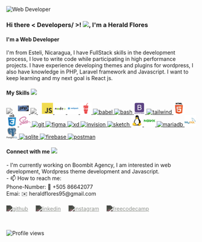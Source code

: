 ![Web Developer](https://media-exp1.licdn.com/dms/image/C4E16AQEAMUNZ4yQEwA/profile-displaybackgroundimage-shrink_350_1400/0/1633404288561?e=1641427200&v=beta&t=zd3bSc07PwVzw2UxoX9-oNT4e7QTsXSbae0I_cigjJY)
<h3> Hi there < Developers/ >! <img src = "https://raw.githubusercontent.com/MartinHeinz/MartinHeinz/master/wave.gif" width = 30px>, I'm a Herald Flores</h3>

#### I'm a Web Developer
I'm from Esteli, Nicaragua, I have FullStack skills in the development process, I love to write code while participating in high performance projects.
I have experience developing themes and plugins for wordpress, I also have knowledge in PHP, Laravel framework and Javascript.
I want to keep learning and my next goal is React js.

<h4>My Skills <img src = "https://media2.giphy.com/media/QssGEmpkyEOhBCb7e1/giphy.gif?cid=ecf05e47a0n3gi1bfqntqmob8g9aid1oyj2wr3ds3mg700bl&rid=giphy.gif" width = 22px> </h4>

<p align="left"> 
<a style="margin-right: 10px;" href= https://github.com/rahulbanerjee26?tab=repositories&q=&type=&language=wordpress&sort= > <img style="filter: grayscale(100%);" width ='30px' src ='https://raw.githubusercontent.com/rahulbanerjee26/githubAboutMeGenerator/main/icons/wordpress.svg'> </a>
<a href="https://www.php.net" target="_blank"> <img src="https://raw.githubusercontent.com/devicons/devicon/master/icons/php/php-original.svg" alt="php" width="30" height="30"/> </a> 
<a style="margin-right: 10px;" href= https://github.com/rahulbanerjee26?tab=repositories&q=&type=&language=laravel&sort= > <img style="filter: grayscale(100%);" width ='30px' src ='https://raw.githubusercontent.com/rahulbanerjee26/githubAboutMeGenerator/main/icons/laravel.svg'> </a>
<a href="https://developer.mozilla.org/en-US/docs/Web/JavaScript" target="_blank"> <img src="https://raw.githubusercontent.com/devicons/devicon/master/icons/javascript/javascript-original.svg" alt="javascript" width="30" height="30"/> </a> 
<a href="https://nodejs.org" target="_blank"> <img src="https://raw.githubusercontent.com/devicons/devicon/master/icons/nodejs/nodejs-original-wordmark.svg" alt="nodejs" width="30" height="30"/> </a>
<a href="https://webpack.js.org" target="_blank"> <img src="https://raw.githubusercontent.com/devicons/devicon/d00d0969292a6569d45b06d3f350f463a0107b0d/icons/webpack/webpack-original-wordmark.svg" alt="webpack" width="30" height="30"/> </a> 
<a href="https://gulpjs.com" target="_blank"> <img src="https://raw.githubusercontent.com/devicons/devicon/master/icons/gulp/gulp-plain.svg" alt="gulp" width="30" height="30"/> </a>
<a href="https://babeljs.io/" target="_blank"> <img src="https://www.vectorlogo.zone/logos/babeljs/babeljs-icon.svg" alt="babel" width="30" height="30"/> </a> 
<a href="https://www.gnu.org/software/bash/" target="_blank"> <img src="https://www.vectorlogo.zone/logos/gnu_bash/gnu_bash-icon.svg" alt="bash" width="30" height="30"/> </a> 
<a href="https://getbootstrap.com" target="_blank"> <img src="https://raw.githubusercontent.com/devicons/devicon/master/icons/bootstrap/bootstrap-plain-wordmark.svg" alt="bootstrap" width="30" height="30"/> </a> 
<a href="https://tailwindcss.com/" target="_blank"> <img src="https://www.vectorlogo.zone/logos/tailwindcss/tailwindcss-icon.svg" alt="tailwind" width="30" height="30"/> </a>
<a href="https://www.w3.org/html/" target="_blank"> <img src="https://raw.githubusercontent.com/devicons/devicon/master/icons/html5/html5-original-wordmark.svg" alt="html5" width="30" height="30"/> </a>
<a href="https://www.w3schools.com/css/" target="_blank"> <img src="https://raw.githubusercontent.com/devicons/devicon/master/icons/css3/css3-original-wordmark.svg" alt="css3" width="30" height="30"/> </a> 
<a href="https://sass-lang.com" target="_blank"> <img src="https://raw.githubusercontent.com/devicons/devicon/master/icons/sass/sass-original.svg" alt="sass" width="30" height="30"/> </a>
<a href="https://git-scm.com/" target="_blank"> <img src="https://www.vectorlogo.zone/logos/git-scm/git-scm-icon.svg" alt="git" width="30" height="30"/> </a>
<a href="https://www.figma.com/" target="_blank"> <img src="https://www.vectorlogo.zone/logos/figma/figma-icon.svg" alt="figma" width="30" height="30"/> </a>  
<a href="https://www.adobe.com/products/xd.html" target="_blank"> <img src="https://cdn.worldvectorlogo.com/logos/adobe-xd.svg" alt="xd" width="30" height="30"/> </a> 
<a href="https://www.invisionapp.com/" target="_blank"> <img src="https://www.vectorlogo.zone/logos/invisionapp/invisionapp-icon.svg" alt="invision" width="30" height="30"/> </a> 
<a href="https://www.sketch.com/" target="_blank"> <img src="https://www.vectorlogo.zone/logos/sketchapp/sketchapp-icon.svg" alt="sketch" width="30" height="30"/> </a> 
<a href="https://www.linux.org/" target="_blank"> <img src="https://raw.githubusercontent.com/devicons/devicon/master/icons/linux/linux-original.svg" alt="linux" width="30" height="30"/> </a> 
<a href="https://www.nginx.com" target="_blank"> <img src="https://raw.githubusercontent.com/devicons/devicon/master/icons/nginx/nginx-original.svg" alt="nginx" width="30" height="30"/> </a> 
<a href="https://mariadb.org/" target="_blank"> <img src="https://www.vectorlogo.zone/logos/mariadb/mariadb-icon.svg" alt="mariadb" width="30" height="30"/> </a> 
<a href="https://www.mysql.com/" target="_blank"> <img src="https://raw.githubusercontent.com/devicons/devicon/master/icons/mysql/mysql-original-wordmark.svg" alt="mysql" width="30" height="30"/> </a>
<a href="https://www.postgresql.org" target="_blank"> <img src="https://raw.githubusercontent.com/devicons/devicon/master/icons/postgresql/postgresql-original-wordmark.svg" alt="postgresql" width="30" height="30"/> </a> 
<a href="https://www.sqlite.org/" target="_blank"> <img src="https://www.vectorlogo.zone/logos/sqlite/sqlite-icon.svg" alt="sqlite" width="30" height="30"/> </a> 
<a href="https://firebase.google.com/" target="_blank"> <img src="https://www.vectorlogo.zone/logos/firebase/firebase-icon.svg" alt="firebase" width="30" height="30"/> </a>
<a href="https://postman.com" target="_blank"> <img src="https://www.vectorlogo.zone/logos/getpostman/getpostman-icon.svg" alt="postman" width="30" height="30"/> </a>  
</p>

<h4> Connect with me <img src='https://raw.githubusercontent.com/ShahriarShafin/ShahriarShafin/main/Assets/handshake.gif' width="60px"> </h4>
- I'm currently working on Boombit Agency, I am interested in web development, Wordpress theme development and Javascript. <br/>
- 📫 How to reach me: <br/>Phone-Number: 📱 +505 86642077 <br/>Emai: ✉️ heraldflores95@gmail.com 
<br/><br/>

<div style="display:flex;flex-wrap:wrap;">
<a style="margin-right: 10px;" href= https://github.com/Herald-Flores > <img src='https://cdn.jsdelivr.net/npm/simple-icons@3.0.1/icons/github.svg' alt='github' height='25' style="margin-right: 10px;filter: invert(100%) sepia(20%) saturate(100%) hue-rotate(52deg) brightness(70%) contrast(50%)"> </a>
<a style="margin-right: 10px;" href= www.linkedin.com/in/herald-flores/ > <img src='https://cdn.jsdelivr.net/npm/simple-icons@3.0.1/icons/linkedin.svg' alt='linkedin' height='25' style="margin-right: 10px;filter: invert(100%) sepia(20%) saturate(100%) hue-rotate(52deg) brightness(70%) contrast(50%)"> </a>
<a style="margin-right: 10px;" href= https://www.instagram.com/heraldflores95/ > <img src='https://cdn.jsdelivr.net/npm/simple-icons@3.0.1/icons/instagram.svg' alt='instagram' height='25' style="margin-right: 10px;filter: invert(100%) sepia(20%) saturate(100%) hue-rotate(52deg) brightness(70%) contrast(50%)"> </a>
<a style="margin-right: 10px;" href= https://www.freecodecamp.org/herald95 > <img src='https://cdn.jsdelivr.net/npm/simple-icons@3.0.1/icons/freecodecamp.svg' alt='freecodecamp' height='25' style="margin-right: 10px;filter: invert(100%) sepia(20%) saturate(100%) hue-rotate(52deg) brightness(70%) contrast(50%)"> </a>
</div>
<br/><br/>

![Profile views](https://gpvc.arturio.dev/Herald-Flores)  
